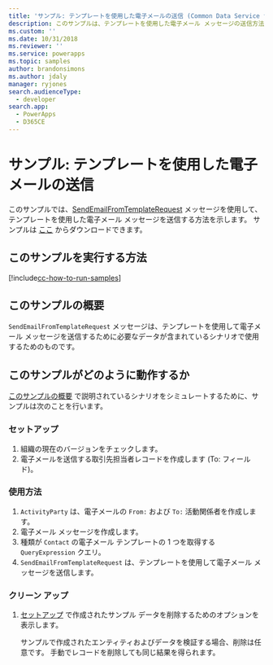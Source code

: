 ```yaml
---
title: 'サンプル: テンプレートを使用した電子メールの送信 (Common Data Service for Apps) | Microsoft Docs'
description: このサンプルは、テンプレートを使用した電子メール メッセージの送信方法を説明します。
ms.custom: ''
ms.date: 10/31/2018
ms.reviewer: ''
ms.service: powerapps
ms.topic: samples
author: brandonsimons
ms.author: jdaly
manager: ryjones
search.audienceType:
  - developer
search.app:
  - PowerApps
  - D365CE
---
```

# <a name="sample-send-an-email-using-a-template"></a>サンプル: テンプレートを使用した電子メールの送信

<!-- https://docs.microsoft.com/en-us/dynamics365/customer-engagement/developer/sample-send-email-template -->

このサンプルでは、[SendEmailFromTemplateRequest](https://docs.microsoft.com/en-us/dotnet/api/microsoft.crm.sdk.messages.sendemailfromtemplaterequest?view=dynamics-general-ce-9) メッセージを使用して、テンプレートを使用した電子メール メッセージを送信する方法を示します。 サンプルは [ここ](https://github.com/Microsoft/PowerApps-Samples/tree/master/cds/orgsvc/C%23/SendEmailUsingTemp) からダウンロードできます。

## <a name="how-to-run-this-sample"></a>このサンプルを実行する方法

[!include[cc-how-to-run-samples](../../includes/cc-how-to-run-samples.md)]

## <a name="what-this-sample-does"></a>このサンプルの概要

`SendEmailFromTemplateRequest` メッセージは、テンプレートを使用して電子メール メッセージを送信するために必要なデータが含まれているシナリオで使用するためのものです。

## <a name="how-this-sample-works"></a>このサンプルがどのように動作するか

[このサンプルの概要](#what-this-sample-does) で説明されているシナリオをシミュレートするために、サンプルは次のことを行います。

### <a name="setup"></a>セットアップ

1. 組織の現在のバージョンをチェックします。
2. 電子メールを送信する取引先担当者レコードを作成します (To: フィールド)。

### <a name="demonstrate"></a>使用方法

1. `ActivityParty` は、電子メールの `From:` および `To:` 活動関係者を作成します。
2. 電子メール メッセージを作成します。
3. 種類が `Contact` の電子メール テンプレートの 1 つを取得する `QueryExpression` クエリ。
4. `SendEmailFromTemplateRequest` は、テンプレートを使用して電子メール メッセージを送信します。

### <a name="clean-up"></a>クリーン アップ

1. [セットアップ](#setup) で作成されたサンプル データを削除するためのオプションを表示します。

    サンプルで作成されたエンティティおよびデータを検証する場合、削除は任意です。 手動でレコードを削除しても同じ結果を得られます。
